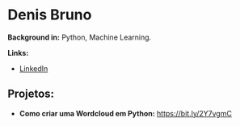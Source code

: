 # Denis Bruno

**Background in:** Python, Machine Learning.

**Links:**

* [LinkedIn](https://www.linkedin.com/in/denis-bruno-morais-neves-ab95b235)



## Projetos:

* **Como criar uma Wordcloud em Python:** https://bit.ly/2Y7vgmC
